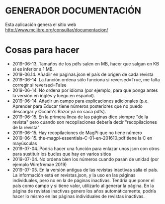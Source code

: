 # GENERADOR DOCUMENTACIÓN

Esta aplicación genera el sitio web http://www.mclibre.org/consultar/documentacion/


# Cosas para hacer
* 2019-06-13. Tamaños de los pdfs salen en MB, hacer que salgan en KB si es inferior a 1 MB.
* 2019-06.14. Añadiir en paginas.json el país de origen de cada revista
* 2019-06-14. La función ordena sólo funciona si reversed=True, me falta corregir si reversed=False
* 2019-06-14. No ordena por idioma (por ejemplo, para que ponga antes la versión en inglés y luego en español).
* 2019-06-14. Añadir un campo para explicaciones adicionales (p.e. Aprender para Educar tiene números posteriores que no puedo descargar y Occam's Razor ya no saca pdfs).
* 2019-06-15. En la primera línea de las páginas dice siempre "de la revista" pero cuando son recopilaciones debería decir "recopilaciones de la revista"
* 2019-06-15. Hay recopilaciones de MagPi que no tiene número
* 2019-06-15. the-magpi-essentials-C-01-en-201610.pdf tiene la C en mayúsculas
* 2019-07-04. Podría hacer una función para enlazar unos json con otros para sustituir los bucles que hay en varios sitios
* 2019-07-04. No ordena bien los números cuando pasan de unidad (por ejemplo Wirefremae 2019)
* 2019-07-05. En la versión antigua de las revistas inactivas salía el país. La información está en revistas.json, y la uso en las páginas individuales, pero no en la de páginas inactivas. Tendría que poner el país como campo y si tiene valor, utilizarlo al generar la página. En la página de revistas inactivas genero los años automáticamente, podría hacer lo mismo en las páginas individuales de revistas inactivas.